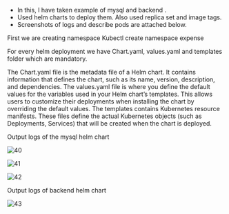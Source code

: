 * In this, I have taken example of mysql and backend .
* Used helm charts to deploy them. Also used replica set and image tags. 
* Screenshots of logs and describe pods are attached below.

First we are creating namespace
Kubectl create namespace expense

For every helm deployment we have Chart.yaml, values.yaml and templates folder which are mandatory.

The Chart.yaml file is the metadata file of a Helm chart. It contains information that defines the chart, such as its name, version, description, and dependencies.
The values.yaml file is where you define the default values for the variables used in your Helm chart’s templates. This allows users to customize their deployments when installing the chart by overriding the default values.
The templates contains Kubernetes resource manifests. These files define the actual Kubernetes objects (such as Deployments, Services) that will be created when the chart is deployed.

Output logs of the mysql helm chart

![40](https://github.com/user-attachments/assets/ef807141-7390-4f67-a628-12c41ae03da0)

![41](https://github.com/user-attachments/assets/b0a555b7-e197-4972-83a7-45d1990c08d3)

![42](https://github.com/user-attachments/assets/bcb45b1f-e22d-404f-912f-520cce5ccdb7)

Output logs of backend helm chart

![43](https://github.com/user-attachments/assets/17f3074a-bfe2-4d53-a2ed-cee950a2a591)